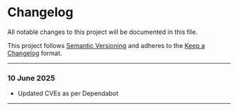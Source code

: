 # Changelog

All notable changes to this project will be documented in this file.

This project follows [Semantic Versioning](https://semver.org/) and adheres to the [Keep a Changelog](https://keepachangelog.com/en/1.0.0/) format.

---

### 10 June 2025

- Updated CVEs as per Dependabot


---
